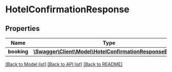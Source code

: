 # HotelConfirmationResponse

## Properties
Name | Type | Description | Notes
------------ | ------------- | ------------- | -------------
**booking** | [**\Swagger\Client\Model\HotelConfirmationResponseBooking**](HotelConfirmationResponseBooking.md) |  | [optional] 

[[Back to Model list]](../../README.md#documentation-for-models) [[Back to API list]](../../README.md#documentation-for-api-endpoints) [[Back to README]](../../README.md)


